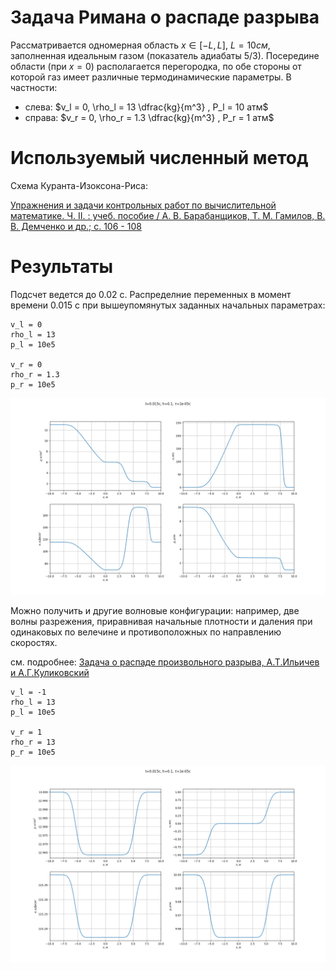 # Задача Римана о распаде разрыва
Рассматривается одномерная область $x \in [-L, L]$, $L = 10 см$, заполненная идеальным газом (показатель адиабаты 5/3). Посередине области (при $x = 0$) располагается перегородка, по обе стороны от которой газ имеет различные термодинамические параметры.
В частности:
- слева: $v_l = 0, \rho_l = 13 \dfrac{kg}{m^3} , P_l = 10 атм$
- справа: $v_r = 0, \rho_r = 1.3 \dfrac{kg}{m^3} , P_r = 1 атм$

# Используемый численный метод

Cхема Куранта-Изоксона-Риса:

[Упражнения и задачи контрольных работ
 по вычислительной математике. Ч. II. : учеб. пособие /
 А. В. Барабанщиков, Т. М. Гамилов, В. В. Демченко и др.; c. 106 - 108](http://books.mipt.ru/book/296965/uprazhnenija-i-zadachi-kontrolnyh-rabot-po-vychislitelnoj-matematike-uchebnoe-posobie-chast-2.pdf?h=)


# Результаты

Подсчет ведется до 0.02 с.
Распределние переменных в момент времени 0.015 с при вышеупомянутых заданных начальных параметрах:

    v_l = 0
    rho_l = 13
    p_l = 10e5

    v_r = 0
    rho_r = 1.3
    p_r = 10e5

![Screenshot](pics/first.png)

Можно получить и другие волновые конфигурации: например, две волны разрежения, приравнивая начальные плотности и даления при одинаковых по велечине и противоположных по направлению скоростях.


см. подробнее: [Задача о распаде произвольного разрыва, А.Т.Ильичев и А.Г.Куликовский](http://mathcenter.spb.ru/nikaan/book/kochin_math.pdf)

    v_l = -1
    rho_l = 13
    p_l = 10e5

    v_r = 1
    rho_r = 13
    p_r = 10e5
![Screenshot](pics/second.png)